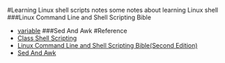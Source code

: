 #Learning Linux shell scripts notes
some notes about learning Linux shell
###Linux Command Line and Shell Scripting Bible
+ [variable](https://github.com/dongjiaqiang/learning_linux_shell_scripts_notes/blob/master/doc/variable.md)
###Sed And Awk
#Reference
+ [Class Shell Scripting](http://www.amazon.com/Classic-Shell-Scripting-Arnold-Robbins/dp/0596005954/ref=sr_1_2?s=books&ie=UTF8&qid=1441282330&sr=1-2&keywords=shell)
+ [Linux Command Line and Shell Scripting Bible(Second Edition)](http://www.amazon.com/Linux-Command-Shell-Scripting-Bible/dp/047025128X/ref=sr_1_1?s=books&ie=UTF8&qid=1441282469&sr=1-1&keywords=shell+bible&pebp=1441282494872&perid=0GBFZR4212PAX2FT4M0V)
+ [Sed And Awk](http://www.amazon.com/sed-Nutshell-Handbooks-Dale-Dougherty/dp/1565922255/ref=sr_1_1?s=books&ie=UTF8&qid=1441282614&sr=1-1&keywords=sed+awk&pebp=1441282624984&perid=1E5FTSK5MP9Y3KXX0629)
